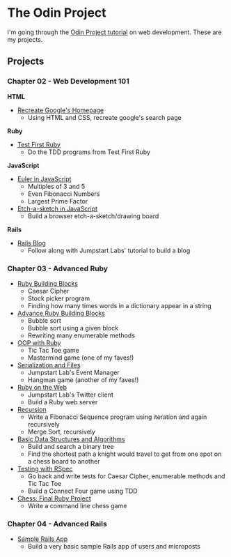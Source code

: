 # The Odin Project

I'm going through the [Odin Project tutorial](http://www.theodinproject.com) on web development. These are my projects.

## Projects

### Chapter 02 - Web Development 101

**HTML**

- [Recreate Google's Homepage](https://github.com/craftykate/odin-project/tree/master/Chapter_02-Web_Development_101/ch02_google_homepage)
	- Using HTML and CSS, recreate google's search page

**Ruby**

- [Test First Ruby](https://github.com/craftykate/odin-project/tree/master/Chapter_02-Web_Development_101/ch02_test_first_ruby)
	- Do the TDD programs from Test First Ruby

**JavaScript**

- [Euler in JavaScript](https://github.com/craftykate/odin-project/tree/master/Chapter_02-Web_Development_101/ch02_euler_in_javascript)
	- Multiples of 3 and 5
	- Even Fibonacci Numbers
	- Largest Prime Factor
- [Etch-a-sketch in JavaScript](https://github.com/craftykate/odin-project/tree/master/Chapter_02-Web_Development_101/ch02_etch_a_sketch)
	- Build a browser etch-a-sketch/drawing board

**Rails**

- [Rails Blog](https://github.com/craftykate/odin-project/tree/master/Chapter_02-Web_Development_101/ch02_rails_blog)
	- Follow along with Jumpstart Labs' tutorial to build a blog

### Chapter 03 - Advanced Ruby

- [Ruby Building Blocks](https://github.com/craftykate/odin-project/tree/master/ch03_ruby_building_blocks)
	- Caesar Cipher
	- Stock picker program
	- Finding how many times words in a dictionary appear in a string
- [Advance Ruby Building Blocks](https://github.com/craftykate/odin-project/tree/master/ch03_advanced_building_blocks)
	- Bubble sort
	- Bubble sort using a given block
	- Rewriting many enumerable methods
- [OOP with Ruby](https://github.com/craftykate/odin-project/tree/master/ch03_oop_with_ruby)
	- Tic Tac Toe game
	- Mastermind game (one of my faves!)
- [Serialization and Files](https://github.com/craftykate/odin-project/tree/master/ch03_serialization_and_files)
	- Jumpstart Lab's Event Manager
	- Hangman game (another of my faves!)
- [Ruby on the Web](https://github.com/craftykate/odin-project/tree/master/ch03_ruby_on_the_web)
	- Jumpstart Lab's Twitter client
	- Build a Ruby web server
- [Recursion](https://github.com/craftykate/odin-project/tree/master/ch03_recursion)
	- Write a Fibonacci Sequence program using iteration and again recursively
	- Merge Sort, recursively
- [Basic Data Structures and Algorithms](https://github.com/craftykate/odin-project/tree/master/ch03_data_structures_and_algorithms)
	- Build and search a binary tree
	- Find the shortest path a knight would travel to get from one spot on a chess board to another
- [Testing with RSpec](https://github.com/craftykate/odin-project/tree/master/ch03_testing_with_rspec)
	- Go back and write tests for Caesar Cipher, enumerable methods and Tic Tac Toe
	- Build a Connect Four game using TDD
- [Chess: Final Ruby Project](https://github.com/craftykate/odin-project/tree/master/ch03_chess)
	- Write a command line chess game

### Chapter 04 - Advanced Rails

- [Sample Rails App](https://github.com/craftykate/odin-project/tree/master/ch04_sample_app)
	- Build a very basic sample Rails app of users and microposts
